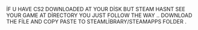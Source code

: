 İF U HAVE CS2 DOWNLOADED AT YOUR DİSK BUT STEAM HASNT SEE YOUR GAME AT DİRECTORY YOU JUST FOLLOW THE WAY ..
DOWNLOAD THE FİLE  AND COPY PASTE TO STEAMLİBRARY/STEAMAPPS FOLDER .
